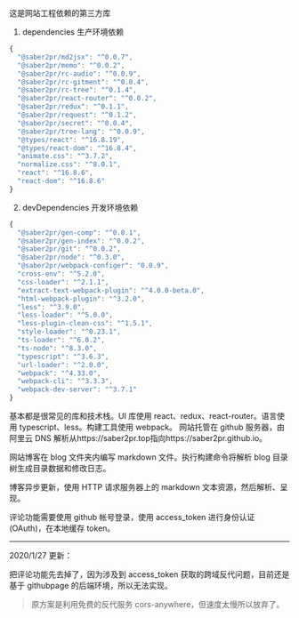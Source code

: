 这是网站工程依赖的第三方库

1. dependencies 生产环境依赖

```js
{
  "@saber2pr/md2jsx": "^0.0.7",
  "@saber2pr/memo": "^0.0.2",
  "@saber2pr/rc-audio": "^0.0.9",
  "@saber2pr/rc-gitment": "^0.0.4",
  "@saber2pr/rc-tree": "^0.1.4",
  "@saber2pr/react-router": "^0.0.2",
  "@saber2pr/redux": "^0.1.1",
  "@saber2pr/request": "^0.1.2",
  "@saber2pr/secret": "^0.0.4",
  "@saber2pr/tree-lang": "^0.0.9",
  "@types/react": "^16.8.19",
  "@types/react-dom": "^16.8.4",
  "animate.css": "^3.7.2",
  "normalize.css": "^8.0.1",
  "react": "^16.8.6",
  "react-dom": "^16.8.6"
}
```

2. devDependencies 开发环境依赖

```js
{
  "@saber2pr/gen-comp": "^0.0.1",
  "@saber2pr/gen-index": "^0.0.2",
  "@saber2pr/git": "^0.0.2",
  "@saber2pr/node": "^0.3.0",
  "@saber2pr/webpack-configer": "0.0.9",
  "cross-env": "^5.2.0",
  "css-loader": "^2.1.1",
  "extract-text-webpack-plugin": "^4.0.0-beta.0",
  "html-webpack-plugin": "^3.2.0",
  "less": "^3.9.0",
  "less-loader": "^5.0.0",
  "less-plugin-clean-css": "^1.5.1",
  "style-loader": "^0.23.1",
  "ts-loader": "^6.0.2",
  "ts-node": "^8.3.0",
  "typescript": "^3.6.3",
  "url-loader": "^2.0.0",
  "webpack": "^4.33.0",
  "webpack-cli": "^3.3.3",
  "webpack-dev-server": "^3.7.1"
}
```

基本都是很常见的库和技术栈。UI 库使用 react、redux、react-router。语言使用 typescript、less。构建工具使用 webpack。
网站托管在 github 服务器，由阿里云 DNS 解析从https://saber2pr.top指向https://saber2pr.github.io。

网站博客在 blog 文件夹内编写 markdown 文件。执行构建命令将解析 blog 目录树生成目录数据和修改日志。

博客异步更新，使用 HTTP 请求服务器上的 markdown 文本资源，然后解析、呈现。

评论功能需要使用 github 帐号登录，使用 access_token 进行身份认证(OAuth)，在本地缓存 token。

---

2020/1/27 更新：

把评论功能先去掉了，因为涉及到 access_token 获取的跨域反代问题，目前还是基于 githubpage 的后端环境，所以无法实现。

> 原方案是利用免费的反代服务 cors-anywhere，但速度太慢所以放弃了。
